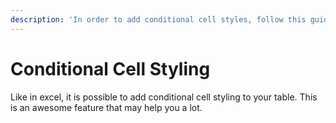 ```yaml
---
description: 'In order to add conditional cell styles, follow this guide.'
---
```


# Conditional Cell Styling

Like in excel, it is possible to add conditional cell styling to your table. This is an awesome feature that may help you a lot.

